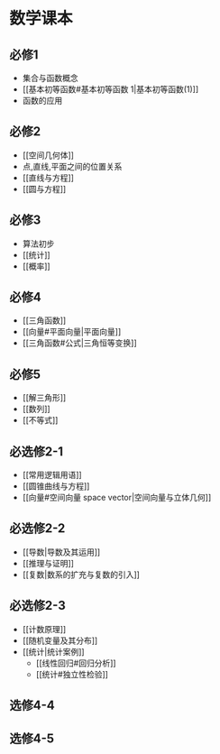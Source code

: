 # 数学课本



## 必修1

- 集合与函数概念
- [[基本初等函数#基本初等函数 1|基本初等函数(1)]]
- 函数的应用

## 必修2

- [[空间几何体]]
- 点,直线,平面之间的位置关系
- [[直线与方程]]
- [[圆与方程]]

## 必修3

- 算法初步
- [[统计]]
- [[概率]]

## 必修4

- [[三角函数]]
- [[向量#平面向量|平面向量]]
- [[三角函数#公式|三角恒等变换]]

## 必修5

- [[解三角形]]
- [[数列]]
- [[不等式]]

## 必选修2-1

- [[常用逻辑用语]]
- [[圆锥曲线与方程]]
- [[向量#空间向量 space vector|空间向量与立体几何]]

## 必选修2-2

- [[导数|导数及其运用]]
- [[推理与证明]]
- [[复数|数系的扩充与复数的引入]]

## 必选修2-3

- [[计数原理]]
- [[随机变量及其分布]]
- [[统计|统计案例]]
  - [[线性回归#回归分析]]
  - [[统计#独立性检验]]

## 选修4-4

## 选修4-5
